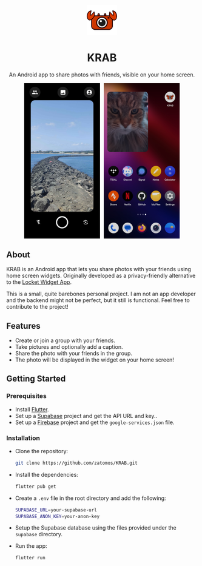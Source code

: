 <div align="center">
<img src="./krab_logo.png" width="80" height="80" alt="KRAB Logo">

# KRAB

An Android app to share photos with friends, visible on your home screen.

<div style="display: flex; justify-content: center; gap: 10px;">
  <img src="github/camera_page_preview.png" alt="Camera preview" width="200">
  <img src="github/home_screen_preview.png" alt="Home screen preview" width="200">
</div>
</div>

## About

KRAB is an Android app that lets you share photos with your friends using home screen widgets. Originally developed as a privacy-friendly alternative to the [Locket Widget App](https://play.google.com/store/apps/details?id=com.locket.Locket&hl=en-US).

This is a small, quite barebones personal project. I am not an app developer and the backend might not be perfect, but it still is functional. Feel free to contribute to the project!

## Features

- Create or join a group with your friends.
- Take pictures and optionally add a caption.
- Share the photo with your friends in the group.
- The photo will be displayed in the widget on your home screen!

## Getting Started
### Prerequisites
- Install [Flutter](https://flutter.dev/docs/get-started/install).
- Set up a [Supabase](https://supabase.com) project and get the API URL and key..
- Set up a [Firebase](https://firebase.google.com) project and get the `google-services.json` file.

### Installation
- Clone the repository:
  ```bash
  git clone https://github.com/zatomos/KRAB.git
  ```
  
- Install the dependencies:
  ```bash
  flutter pub get
  ```
  
- Create a `.env` file in the root directory and add the following:
  ```bash
  SUPABASE_URL=your-supabase-url
  SUPABASE_ANON_KEY=your-anon-key
  ```

- Setup the Supabase database using the files provided under the `supabase` directory.
- Run the app:
  ```bash
  flutter run
  ```
